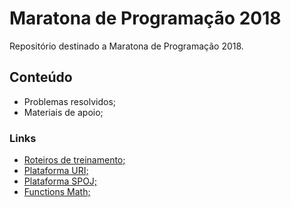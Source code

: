 # Maratona de Programação 2018
Repositório destinado a Maratona de Programação 2018.  

## Conteúdo
* Problemas resolvidos;  
* Materiais de apoio;

### Links  
  
* [Roteiros de treinamento;](http://wiki.maratona.dcc.ufmg.br/index.php/Roteiros)  
* [Plataforma URI;](https://www.urionlinejudge.com.br/judge/)  
* [Plataforma SPOJ;](http://br.spoj.com/)
* [Functions Math;](https://docs.python.org/3/library/math.html)



